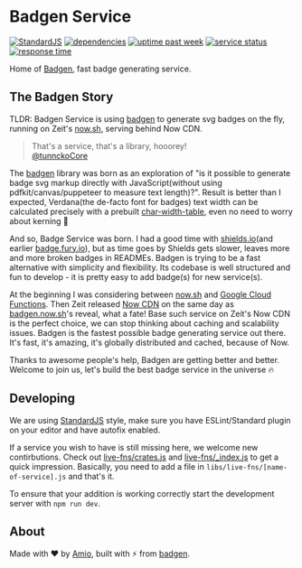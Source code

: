 # Badgen Service

[![StandardJS][standard-src]][standard-href]
[![dependencies][dep-src]][dep-href]
[![uptime past week][uptime-src]][uptime-href]
[![service status][status-src]][uptime-href]
[![response time][response-src]][uptime-href]

Home of [Badgen](https://badgen.net), fast badge generating service.

## The Badgen Story

TLDR: Badgen Service is using [badgen](https://github.com/amio/badgen) to generate svg badges on the fly, running on Zeit's [now.sh](https://zeit.co/now), serving behind Now CDN.

> That's a service, that's a library, hooorey!  
> [@tunnckoCore](https://twitter.com/tunnckoCore)

The [badgen](https://github.com/amio/badgen) library was born as an exploration of "is it possible to generate badge svg markup directly with JavaScript(without using pdfkit/canvas/puppeteer to measure text length)?". Result is better than I expected, Verdana(the de-facto font for badges) text width can be calculated precisely with a prebuilt [char-width-table](https://github.com/amio/badgen/blob/master/lib/widths-verdana-11.json), even no need to worry about kerning 🤯

And so, Badge Service was born. I had a good time with [shields.io](https://shields.io)(and earlier [badge.fury.io](https://badge.fury.io)), but as time goes by Shields gets slower, leaves more and more broken badges in READMEs. Badgen is trying to be a fast alternative with simplicity and flexibility. Its codebase is well structured and fun to develop - it is pretty easy to add badge(s) for new service(s).

At the beginning I was considering between [now.sh](https://zeit.co/now) and [Google Cloud Functions](https://cloud.google.com/functions/). Then Zeit released [Now CDN](https://zeit.co/blog/now-cdn) on the same day as [badgen.now.sh](https://badgen.now.sh)'s reveal, what a fate! Base such service on Zeit's Now CDN is the perfect choice, we can stop thinking about caching and scalability issues. Badgen is the fastest possible badge generating service out there. It's fast, it's amazing, it's globally distributed and cached, because of Now.

Thanks to awesome people's help, Badgen are getting better and better. Welcome to join us, let's build the best badge service in the universe 🔥

## Developing

We are using [StandardJS][standard-href] style, make sure you have ESLint/Standard plugin on your editor and have autofix enabled.

If a service you wish to have is still missing here, we welcome new contirbutions. Check out [live-fns/crates.js](libs/live-fns/crates.js) and [live-fns/_index.js](libs/live-fns/_index.js) to get a quick impression. Basically, you need to add a file in `libs/live-fns/[name-of-service].js` and that's it.

To ensure that your addition is working correctly start the development server with `npm run dev`.

## About

Made with ❤️ by [Amio](https://github.com/amio),
built with ⚡️ from [badgen](https://github.com/amio/badgen).

[standard-src]: https://badgen.net/badge/code%20style/standard/F2A
[standard-href]: https://standardjs.com/
[dep-src]: https://badgen.net/david/dep/amio/badgen-service
[dep-href]: https://david-dm.org/amio/badgen-service
[status-src]: https://badgen.net/uptime-robot/status/m780731617-a9e038618dc1aee36a44c4af
[uptime-src]: https://badgen.net/uptime-robot/day/m780731617-a9e038618dc1aee36a44c4af?label=uptime%20past%20week
[response-src]: https://badgen.net/uptime-robot/response/m780731617-a9e038618dc1aee36a44c4af
[uptime-href]: https://stats.uptimerobot.com/z6nqBfYGB
